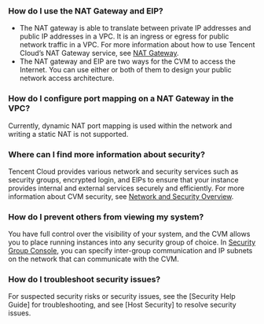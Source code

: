 ### How do I use the NAT Gateway and EIP?
- The NAT gateway is able to translate between private IP addresses and public IP addresses in a VPC. It is an ingress or egress for public network traffic in a VPC. For more information about how to use Tencent Cloud’s NAT Gateway service, see [NAT Gateway](https://cloud.tencent.com/document/product/215/4975).
- The NAT gateway and EIP are two ways for the CVM to access the Internet. You can use either or both of them to design your public network access architecture.

### How do I configure port mapping on a NAT Gateway in the VPC?
Currently, dynamic NAT port mapping is used within the network and writing a static NAT is not supported.


### Where can I find more information about security?
Tencent Cloud provides various network and security services such as security groups, encrypted login, and EIPs to ensure that your instance provides internal and external services securely and efficiently. For more information about CVM security, see [Network and Security Overview](https://intl.cloud.tencent.com/document/product/213/5220).

### How do I prevent others from viewing my system?
You have full control over the visibility of your system, and the CVM allows you to place running instances into any security group of choice. In [Security Group Console](https://console.cloud.tencent.com/cvm/securitygroup), you can specify inter-group communication and IP subnets on the network that can communicate with the CVM.

### How do I troubleshoot security issues?
For suspected security risks or security issues, see the [Security Help Guide] for troubleshooting, and see [Host Security] to resolve security issues. 
